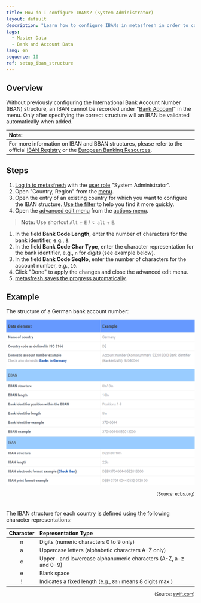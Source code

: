 ```yaml
---
title: How do I configure IBANs? (System Administrator)
layout: default
description: "Learn how to configure IBANs in metasfresh in order to conduct business worldwide using valid international bank account numbers."
tags:
  - Master Data
  - Bank and Account Data
lang: en
sequence: 10
ref: setup_iban_structure
---
```


## Overview
Without previously configuring the International Bank Account Number (IBAN) structure, an IBAN cannot be recorded under "[Bank Account](Menu)" in the menu. Only after specifying the correct structure will an IBAN be validated automatically when added.

| **Note:** |
| :--- |
| For more information on IBAN and BBAN structures, please refer to the official <a href="https://www.swift.com/sites/default/files/resources/iban_registry.pdf" title="Data Standards (PDF) &#124; swift.com" target="_blank">IBAN Registry</a> or the <a href="https://www.ecbs.org/iban.htm" title="International Bank Account Number &#124; ecbs.org" target="_blank">European Banking Resources</a>. |

## Steps
1. [Log in to metasfresh](Login) with the [user role](NewUserRole) "System Administrator".
1. Open "Country, Region" from the [menu](Menu).
1. Open the entry of an existing country for which you want to configure the IBAN structure. [Use the filter](Filtering_function) to help you find it more quickly.
1. Open the [advanced edit menu](ViewModes#adv-edit) from the [actions menu](StartAction#actions-menu).
 >**Note:** Use shortcut `Alt` + `E` / `⌥ alt` + `E`.

1. In the field **Bank Code Length**, enter the number of characters for the bank identifier, e.g., `8`.
1. In the field **Bank Code Char Type**, enter the character representation for the bank identifier, e.g., `n` for *digits* (see example below).
1. In the field **Bank Code SeqNo**, enter the number of characters for the account number, e.g., `10`.
1. Click "Done" to apply the changes and close the advanced edit menu.
1. [metasfresh saves the progress automatically](Saveindicator).

## Example
The structure of a German bank account number:

<kbd><img src="assets/IBAN_structure_Germany.png" alt="Fig.: German IBAN structure"></kbd>
<div style="text-align: right;"><sup>(Source: <a href="https://www.ecbs.org/iban/germany-bank-account-number.html" title="European Banking Resources" target="_blank">ecbs.org</a>)</sup></div>

<br>The IBAN structure for each country is defined using the following character representations:

| Character | Representation Type |
| :--: | :-- |
| n | Digits (numeric characters 0 to 9 only) |
| a | Uppercase letters (alphabetic characters A-Z only) |
| c | Upper- and lowercase alphanumeric characters (A-Z, a-z and 0-9) |
| e | Blank space |
| ! | Indicates a fixed length (e.g., `8!n` means 8 digits max.) |

<div style="text-align: right;"><sup>(Source: <a href="https://www.swift.com/sites/default/files/resources/iban_registry.pdf" title="IBAN Registry" target="_blank">swift.com</a>)</sup></div>
